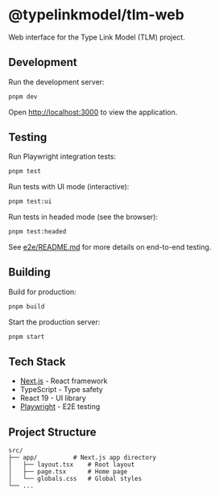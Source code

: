 # @typelinkmodel/tlm-web

Web interface for the Type Link Model (TLM) project.

## Development

Run the development server:

```bash
pnpm dev
```

Open [http://localhost:3000](http://localhost:3000) to view the application.

## Testing

Run Playwright integration tests:

```bash
pnpm test
```

Run tests with UI mode (interactive):

```bash
pnpm test:ui
```

Run tests in headed mode (see the browser):

```bash
pnpm test:headed
```

See [e2e/README.md](./e2e/README.md) for more details on end-to-end testing.

## Building

Build for production:

```bash
pnpm build
```

Start the production server:

```bash
pnpm start
```

## Tech Stack

- [Next.js](https://nextjs.org) - React framework
- TypeScript - Type safety
- React 19 - UI library
- [Playwright](https://playwright.dev) - E2E testing

## Project Structure

```
src/
├── app/          # Next.js app directory
│   ├── layout.tsx    # Root layout
│   ├── page.tsx      # Home page
│   └── globals.css   # Global styles
└── ...
```
